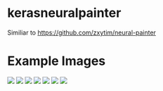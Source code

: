 # kerasneuralpainter
Similiar to https://github.com/zxytim/neural-painter

# Example Images
![](http://i.imgur.com/5msYPgK.png)
![](http://i.imgur.com/wSd8yh7.png)
![](http://i.imgur.com/omJMdMx.png)
![](http://i.imgur.com/Of3zmz7.png)
![](http://i.imgur.com/IDcYcGD.png)
![](http://i.imgur.com/xStRoVI.png)
![](http://i.imgur.com/f4oPCV9.png)
